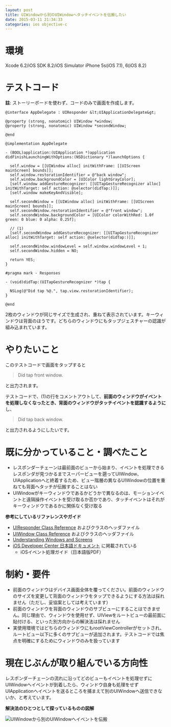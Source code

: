 ```yaml
---
layout: post
title: UIWindowから別のUIWindowへタッチイベントを伝搬したい
date: 2015-03-11 21:34:33
categories: ios objective-c
---
```

<h1>環境</h1>

<p>Xcode 6.2/iOS SDK 8.2/iOS Simulator iPhone 5s(iOS 7.1), 6(iOS 8.2)</p>

<h1>テストコード</h1>

<p><strong>註</strong>: ストーリーボードを使わず、コードのみで画面を作成します。</p>

```
@interface AppDelegate : UIResponder &lt;UIApplicationDelegate&gt;

@property (strong, nonatomic) UIWindow *window;
@property (strong, nonatomic) UIWindow *secondWindow;

@end

@implementation AppDelegate

- (BOOL)application:(UIApplication *)application didFinishLaunchingWithOptions:(NSDictionary *)launchOptions {

  self.window = [[UIWindow alloc] initWithFrame: [[UIScreen mainScreen] bounds]];
  self.window.restorationIdentifier = @"back window";
  self.window.backgroundColor = [UIColor lightGrayColor];
  [self.window addGestureRecognizer: [[UITapGestureRecognizer alloc] initWithTarget: self action: @selector(didTap:)]];
  [self.window makeKeyAndVisible];

  self.secondWindow = [[UIWindow alloc] initWithFrame: [[UIScreen mainScreen] bounds]];
  self.secondWindow.restorationIdentifier = @"front window";
  self.secondWindow.backgroundColor = [UIColor colorWithRed: 1.0f green: 0 blue: 0 alpha: 0.25f];

  // (1)
  [self.secondWindow addGestureRecognizer: [[UITapGestureRecognizer alloc] initWithTarget: self action: @selector(didTap:)]];

  self.secondWindow.windowLevel = self.window.windowLevel + 1;
  self.secondWindow.hidden = NO;

  return YES;
}

#pragma mark - Responses

- (void)didTap:(UITapGestureRecognizer *)tap {

  NSLog(@"Did tap %@.", tap.view.restorationIdentifier);
}

@end
```

<p>2枚のウィンドウが同じサイズで生成され、重ねて表示されています。キーウィンドウは背面のほうです。どちらのウィンドウにもタップジェスチャーの認識が組み込まれています。</p>

<h1>やりたいこと</h1>

<p>このテストコードで画面をタップすると</p>

<blockquote>
  <p>Did tap front window.</p>
</blockquote>

<p>と出力されます。</p>

<p>テストコードで、(1)の行をコメントアウトして、<strong>前面のウィンドウがイベントを処理しなくなったとき、背面のウィンドウがタッチイベントを認識するように</strong> し、</p>

<blockquote>
  <p>Did tap back window.</p>
</blockquote>

<p>と出力されるようにしたいです。</p>

<h1>既に分かっていること・調べたこと</h1>

<ul>
<li>レスポンダーチェーンは最前面のビューから始まり、イベントを処理できるレスポンダが見つかるまでスーパービューを遡ってUIWindow、UIApplicationへと終着するため、ビュー階層の異なるUIWindowの位置を重ねても背面へタッチが伝搬することはない</li>
<li>UIWindowがキーウィンドウであるかどうかで異なるのは、モーションイベントと遠隔操作イベントを受け取るか否かであり、タッチイベントはそれがキーウィンドウであるかに関係なく受け取る</li>
</ul>

<p><strong>参考にしているリファレンスやガイド</strong></p>

<ul>
<li><a href="https://developer.apple.com/library/prerelease/ios/documentation/UIKit/Reference/UIResponder_Class/index.html" rel="nofollow noreferrer">UIResponder Class Reference</a> およびクラスのヘッダファイル</li>
<li><a href="https://developer.apple.com/library/prerelease/ios/documentation/UIKit/Reference/UIWindow_Class/index.html" rel="nofollow noreferrer">UIWindow Class Reference</a> およびクラスのヘッダファイル</li>
<li><a href="https://developer.apple.com/library/prerelease/ios/documentation/WindowsViews/Conceptual/WindowAndScreenGuide/WindowScreenRolesinApp/WindowScreenRolesinApp.html" rel="nofollow noreferrer">Understanding Windows and Screens</a></li>
<li><a href="https://developer.apple.com/jp/documentation/" rel="nofollow noreferrer">iOS Developer Center 日本語ドキュメント</a> に掲載されている

<ul>
<li>iOSイベント処理ガイド（日本語版PDF）</li>
</ul></li>
</ul>

<h1>制約・要件</h1>

<ul>
<li>前面のウィンドウはデバイス画面全体を覆ってください。前面のウィンドウのサイズを変更して背面のウィンドウをタップできるようにする方法は採れません（ただし、妥協案としては考えています）</li>
<li>前面のウィンドウを背面のウィンドウのサブビューにすることはできません。同じ理由で、ウィンドウを使用せず、UIViewをルートビューの最前面に貼付ける、といった別方向からの解決法は採れません</li>
<li>実使用環境ではどちらのウィンドウにもrootViewControllerがセットされ、ルートビュー以下に多くのサブビューが追加されます。テストコードでは焦点を明確にするためにウィンドウのみを扱っています</li>
</ul>

<h1>現在じぶんが取り組んでいる方向性</h1>

<p>レスポンダーチェーンの流れに沿ってどのビューもイベントを処理せずにUIWindowへイベントが到着したら、ウィンドウ自身も処理をせずUIApplicationへイベントを送るところを捕まえて別のUIWindowへ送信できないか、と考えています。</p>

<p><strong>解決法のひとつとして探っているものの図解</strong></p>

<p><img src="https://i.stack.imgur.com/hiw6q.png" alt="UIWindowから別のUIWindowへイベントを伝搬"></p>
